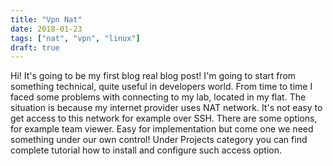 ```yaml
---
title: "Vpn Nat"
date: 2018-01-23
tags: ["nat", "vpn", "linux"]
draft: true
---
```


Hi!
It's going to be my first blog real blog post! I'm going to start from something technical,
quite useful in developers world. From time to time I faced some problems with connecting to my lab,
located in my flat. The situation is because my internet provider uses NAT network. It's not easy
to get access to this network for example over SSH. There are some options, for example team viewer.
Easy for implementation but come one we need something under our own control!
Under Projects category you can find complete tutorial how to install and configure such access option.

